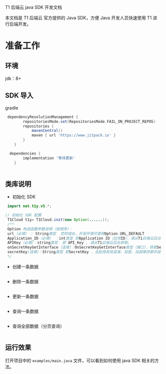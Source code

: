 T1 后端云 java SDK 开发文档

本文档是 T1 后端云 官方提供的 Java SDK，方便 Java 开发人员快速使用 T1 进行后端开发。

# 准备工作

## 环境
 jdk：8+
 
## SDK 导入
gradle
```gradle
 dependencyResolutionManagement {
		repositoriesMode.set(RepositoriesMode.FAIL_ON_PROJECT_REPOS)
		repositories {
			mavenCentral()
			maven { url 'https://www.jitpack.io' }
		}
	}

  dependencies {
		implementation '等待更新'
	}
 
```

## 类库说明 

- 初始化 SDK

```java
 import net.t1y.v5.*;
```
```java
// 初始化 SDK 配置
 T1Cloud t1y= T1Cloud.init(new Option(......));
 /**
 Option 构造函数参数说明（按顺序）：
 url（必填） : String类型  您的域名，开发环境可使用Option.URL_DEFAULT
 Application_ID（必填） ：int类型 即Application ID（应用ID），请从T1后端云后台获取。
 APIKey（必填）：string类型  即 API_Key , 请从T1后端云后台获取。
 onSecretKeyGetInterface（选填）：OnSecretKeyGetInterface类型（接口），获取SecretKey的接口，可将SecretKey通过三方工具加密后，由该接口发起解密并回调。如：（）->return decrypt.code(xxxxxxxxx);
 secretKey(选填）：String类型 即SecretKey ，当启用其他混淆、加密、加固等防御手段后，可无需OnSecretKeyGetInterface，直接输入secretKey
 */
```

- 创建一条数据

```java

```

- 删除一条数据

```java

```

- 更新一条数据

```java

```

- 查询一条数据

```java

```

- 查询全部数据（分页查询）

```java

```

## 运行效果

打开项目中的 `examples/main.java` 文件，可以看到如何使用 java SDK 相关的方法。

```java

```
